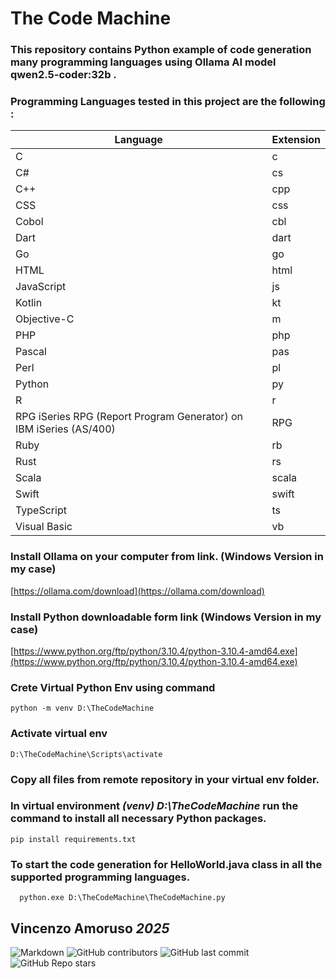 # The Code Machine

### This repository contains Python example of code generation many programming languages using Ollama AI model **qwen2.5-coder:32b** .
### Programming Languages tested in this project are the following :  

| Language  | Extension |
| ------------- | ------------- |
| C | c |
| C# | cs |
| C++ | cpp |
| CSS | css |
| Cobol | cbl| 
| Dart | dart |
| Go | go |
| HTML | html |
| JavaScript | js |
| Kotlin | kt |
| Objective-C | m |
| PHP | php |
| Pascal | pas |
| Perl | pl |
| Python | py |
| R | r |
| RPG iSeries RPG (Report Program Generator) on IBM iSeries (AS/400) | RPG |
| Ruby | rb |
| Rust | rs |
| Scala | scala |
| Swift | swift |
| TypeScript | ts |
| Visual Basic | vb |

### Install Ollama on your computer from link. (Windows Version in my case) 
[https://ollama.com/download](https://ollama.com/download)

### Install Python downloadable form link  (Windows Version in my case) 
[https://www.python.org/ftp/python/3.10.4/python-3.10.4-amd64.exe](https://www.python.org/ftp/python/3.10.4/python-3.10.4-amd64.exe)

### Crete Virtual Python Env using command
    python -m venv D:\TheCodeMachine

### Activate virtual env 
    D:\TheCodeMachine\Scripts\activate 

### Copy all files from remote repository in your virtual env folder. 
    
### In virtual environment *(venv) D:\TheCodeMachine*  run the command to install all necessary Python packages.
    pip install requirements.txt 

### To start the code generation for HelloWorld.java class in all the supported programming languages.
````Shell
  python.exe D:\TheCodeMachine\TheCodeMachine.py
````
<h2 align="left">Vincenzo Amoruso <cite>2025</cite></h2>

![Markdown](https://img.shields.io/badge/markdown-%23000000.svg?style=flat=markdown&logoColor=white) ![GitHub contributors](https://img.shields.io/github/contributors/vamoruso/TheCodeMachine?style=flat) ![GitHub last commit](https://img.shields.io/github/last-commit/vamoruso/TheCodeMachine?style=flat)  ![GitHub Repo stars](https://img.shields.io/github/stars/vamoruso/TheCodeMachine?style=social)  
